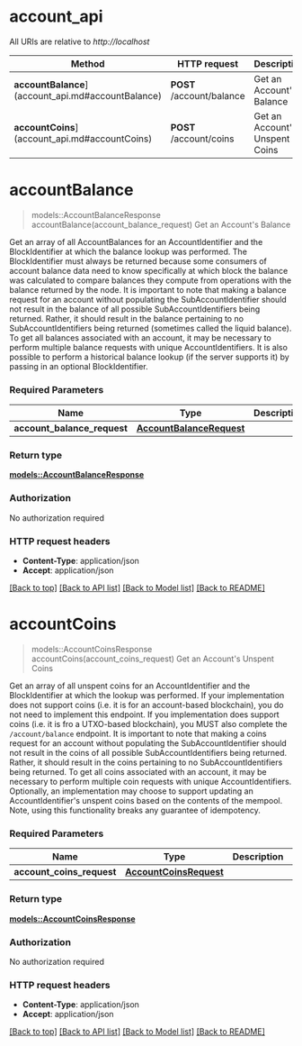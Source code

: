 # account_api

All URIs are relative to *http://localhost*

Method | HTTP request | Description
------------- | ------------- | -------------
**accountBalance**](account_api.md#accountBalance) | **POST** /account/balance | Get an Account's Balance
**accountCoins**](account_api.md#accountCoins) | **POST** /account/coins | Get an Account's Unspent Coins


# **accountBalance**
> models::AccountBalanceResponse accountBalance(account_balance_request)
Get an Account's Balance

Get an array of all AccountBalances for an AccountIdentifier and the BlockIdentifier at which the balance lookup was performed. The BlockIdentifier must always be returned because some consumers of account balance data need to know specifically at which block the balance was calculated to compare balances they compute from operations with the balance returned by the node.  It is important to note that making a balance request for an account without populating the SubAccountIdentifier should not result in the balance of all possible SubAccountIdentifiers being returned. Rather, it should result in the balance pertaining to no SubAccountIdentifiers being returned (sometimes called the liquid balance). To get all balances associated with an account, it may be necessary to perform multiple balance requests with unique AccountIdentifiers.  It is also possible to perform a historical balance lookup (if the server supports it) by passing in an optional BlockIdentifier. 

### Required Parameters

Name | Type | Description  | Notes
------------- | ------------- | ------------- | -------------
  **account_balance_request** | [**AccountBalanceRequest**](AccountBalanceRequest.md)|  | 

### Return type

[**models::AccountBalanceResponse**](AccountBalanceResponse.md)

### Authorization

No authorization required

### HTTP request headers

 - **Content-Type**: application/json
 - **Accept**: application/json

[[Back to top]](#) [[Back to API list]](../README.md#documentation-for-api-endpoints) [[Back to Model list]](../README.md#documentation-for-models) [[Back to README]](../README.md)

# **accountCoins**
> models::AccountCoinsResponse accountCoins(account_coins_request)
Get an Account's Unspent Coins

Get an array of all unspent coins for an AccountIdentifier and the BlockIdentifier at which the lookup was performed. If your implementation does not support coins (i.e. it is for an account-based blockchain), you do not need to implement this endpoint. If you implementation does support coins (i.e. it is fro a UTXO-based blockchain), you MUST also complete the `/account/balance` endpoint.  It is important to note that making a coins request for an account without populating the SubAccountIdentifier should not result in the coins of all possible SubAccountIdentifiers being returned. Rather, it should result in the coins pertaining to no SubAccountIdentifiers being returned. To get all coins associated with an account, it may be necessary to perform multiple coin requests with unique AccountIdentifiers.  Optionally, an implementation may choose to support updating an AccountIdentifier's unspent coins based on the contents of the mempool. Note, using this functionality breaks any guarantee of idempotency. 

### Required Parameters

Name | Type | Description  | Notes
------------- | ------------- | ------------- | -------------
  **account_coins_request** | [**AccountCoinsRequest**](AccountCoinsRequest.md)|  | 

### Return type

[**models::AccountCoinsResponse**](AccountCoinsResponse.md)

### Authorization

No authorization required

### HTTP request headers

 - **Content-Type**: application/json
 - **Accept**: application/json

[[Back to top]](#) [[Back to API list]](../README.md#documentation-for-api-endpoints) [[Back to Model list]](../README.md#documentation-for-models) [[Back to README]](../README.md)

